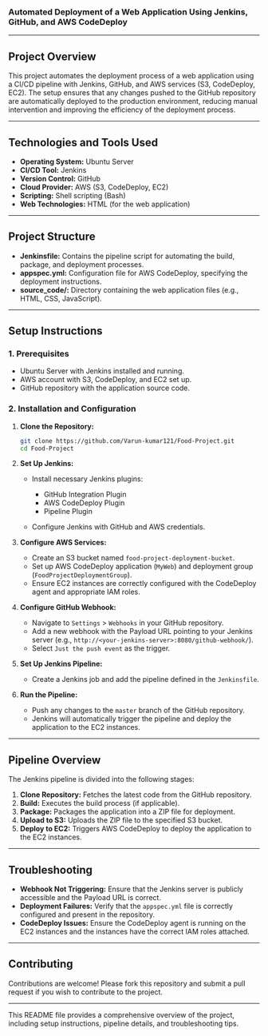 ### Automated Deployment of a Web Application Using Jenkins, GitHub, and AWS CodeDeploy

---

## **Project Overview**

This project automates the deployment process of a web application using a CI/CD pipeline with Jenkins, GitHub, and AWS services (S3, CodeDeploy, EC2). The setup ensures that any changes pushed to the GitHub repository are automatically deployed to the production environment, reducing manual intervention and improving the efficiency of the deployment process.

---

## **Technologies and Tools Used**

- **Operating System:** Ubuntu Server
- **CI/CD Tool:** Jenkins
- **Version Control:** GitHub
- **Cloud Provider:** AWS (S3, CodeDeploy, EC2)
- **Scripting:** Shell scripting (Bash)
- **Web Technologies:** HTML (for the web application)

---

## **Project Structure**

- **Jenkinsfile:** Contains the pipeline script for automating the build, package, and deployment processes.
- **appspec.yml:** Configuration file for AWS CodeDeploy, specifying the deployment instructions.
- **source_code/:** Directory containing the web application files (e.g., HTML, CSS, JavaScript).

---

## **Setup Instructions**

### **1. Prerequisites**

- Ubuntu Server with Jenkins installed and running.
- AWS account with S3, CodeDeploy, and EC2 set up.
- GitHub repository with the application source code.

### **2. Installation and Configuration**

1. **Clone the Repository:**
   ```bash
   git clone https://github.com/Varun-kumar121/Food-Project.git
   cd Food-Project
   ```

2. **Set Up Jenkins:**
   - Install necessary Jenkins plugins:
     - GitHub Integration Plugin
     - AWS CodeDeploy Plugin
     - Pipeline Plugin

   - Configure Jenkins with GitHub and AWS credentials.

3. **Configure AWS Services:**
   - Create an S3 bucket named `food-project-deployment-bucket`.
   - Set up AWS CodeDeploy application (`MyWeb`) and deployment group (`FoodProjectDeploymentGroup`).
   - Ensure EC2 instances are correctly configured with the CodeDeploy agent and appropriate IAM roles.

4. **Configure GitHub Webhook:**
   - Navigate to `Settings` > `Webhooks` in your GitHub repository.
   - Add a new webhook with the Payload URL pointing to your Jenkins server (e.g., `http://<your-jenkins-server>:8080/github-webhook/`).
   - Select `Just the push event` as the trigger.

5. **Set Up Jenkins Pipeline:**
   - Create a Jenkins job and add the pipeline defined in the `Jenkinsfile`.

6. **Run the Pipeline:**
   - Push any changes to the `master` branch of the GitHub repository.
   - Jenkins will automatically trigger the pipeline and deploy the application to the EC2 instances.

---

## **Pipeline Overview**

The Jenkins pipeline is divided into the following stages:

1. **Clone Repository:** Fetches the latest code from the GitHub repository.
2. **Build:** Executes the build process (if applicable).
3. **Package:** Packages the application into a ZIP file for deployment.
4. **Upload to S3:** Uploads the ZIP file to the specified S3 bucket.
5. **Deploy to EC2:** Triggers AWS CodeDeploy to deploy the application to the EC2 instances.

---

## **Troubleshooting**

- **Webhook Not Triggering:** Ensure that the Jenkins server is publicly accessible and the Payload URL is correct.
- **Deployment Failures:** Verify that the `appspec.yml` file is correctly configured and present in the repository.
- **CodeDeploy Issues:** Ensure the CodeDeploy agent is running on the EC2 instances and the instances have the correct IAM roles attached.

---

## **Contributing**

Contributions are welcome! Please fork this repository and submit a pull request if you wish to contribute to the project.

---

This README file provides a comprehensive overview of the project, including setup instructions, pipeline details, and troubleshooting tips.
